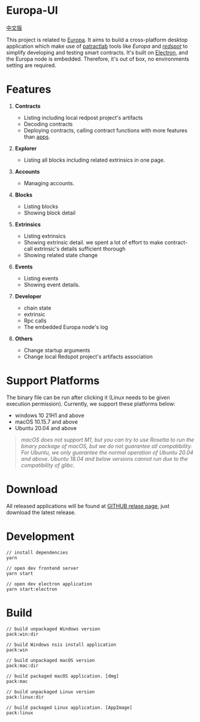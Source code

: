 # Europa-UI
[中文版](https://github.com/patractlabs/europa-ui/blob/main/docs/README_zh.md)

This project is related to [Europa](https://github.com/patractlabs/europa). It aims to build a cross-platform desktop application which make use of [patractlab](https://github.com/patractlabs) tools like *Europa* and *[redspot](https://github.com/patractlabs/redspot)* to simplify developing and testing smart contracts. It's built on [Electron](https://www.electronjs.org/), and the Europa node is embedded. Therefore, it's out of box, no environments setting are required.

# Features
1. **Contracts**  
    + Listing including local redpost project's artifacts
    + Decoding contracts
    + Deploying contracts, calling contract functions with more features than [apps](https://polkadot.js.org/apps/).

2. **Explorer**  
    + Listing all blocks including related extrinsics in one page.

3. **Accounts**  
    + Managing accounts.

4. **Blocks**  
    + Listing blocks
    + Showing block detail

5. **Extrinsics**  
    + Listing extrinsics
    + Showing extrinsic detail. we spent a lot of effort to make contract-call extrinsic's details sufficient thorough
    + Showing related state change

6. **Events**  
    + Listing events
    + Showing event details.

7. **Developer**  
    + chain state
    + extrinsic
    + Rpc calls
    + The embedded Europa node's log

8. **Others**  
    + Change startup arguments
    + Change local Redspot project's artifacts association

# Support Platforms
The binary file can be run after clicking it (Linux needs to be given execution permission). Currently, we support these platforms below:
+ windows 10 21H1 and above
+ macOS 10.15.7 and above
+ Ubuntu 20.04 and above
> *macOS does not support M1, but you can try to use Rosetta to run the binary package of macOS, but we do not guarantee all compatibility. For Ubuntu, we only guarantee the normal operation of Ubuntu 20.04 and above. Ubuntu 18.04 and below versions cannot run due to the compatibility of glibc.*
# Download
All released applications will be found at [GITHUB relase page](https://github.com/patractlabs/europa-ui/releases), just download the latest release.
# Development
``` 
// install dependencies
yarn

// open dev frontend server
yarn start

// open dev electron application
yarn start:electron
```

# Build
```
// build unpackaged Windows version
pack:win:dir

// build Windows nsis install application
pack:win

// build unpackaged macOS version
pack:mac:dir

// build packaged macOS application. [dmg]
pack:mac

// build unpackaged Linux version
pack:linux:dir

// build packaged Linux application. [AppImage]
pack:linux
```